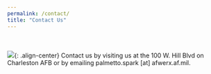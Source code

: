 ```yaml
---
permalink: /contact/
title: "Contact Us"
---
```

  <br /><br />
![](/assets/images/AMC-CC-CCC-Visit-cropped.png){: .align-center}
Contact us by visiting us at the 100 W. Hill Blvd on Charleston AFB or by emailing palmetto.spark [at] afwerx.af.mil.

  




